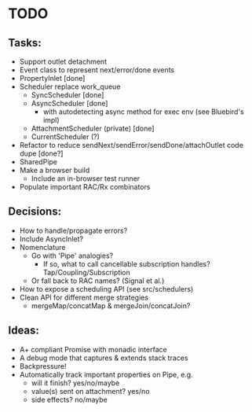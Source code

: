 TODO
====

## Tasks:
  - Support outlet detachment
  - Event class to represent next/error/done events
  - PropertyInlet [done]
  - Scheduler replace work_queue
    - SyncScheduler [done]
    - AsyncScheduler [done]
      - with autodetecting async method for exec env
        (see Bluebird's impl)
    - AttachmentScheduler (private) [done]
    - CurrentScheduler (?)
  - Refactor to reduce sendNext/sendError/sendDone/attachOutlet code dupe [done?]
  - SharedPipe
  - Make a browser build
    - Include an in-browser test runner
  - Populate important RAC/Rx combinators

## Decisions:
  - How to handle/propagate errors?
  - Include AsyncInlet?
  - Nomenclature
    - Go with 'Pipe' analogies?
      - If so, what to call cancellable subscription handles?
        Tap/Coupling/Subscription
    - Or fall back to RAC names? (Signal et al.)
  - How to expose a scheduling API (see src/schedulers)
  - Clean API for different merge strategies
    - mergeMap/concatMap & mergeJoin/concatJoin?

## Ideas:
  - A+ compliant Promise with monadic interface
  - A debug mode that captures & extends stack traces
  - Backpressure!
  - Automatically track important properties on Pipe, e.g.
    - will it finish? yes/no/maybe
    - value(s) sent on attachment? yes/no
    - side effects? no/maybe
